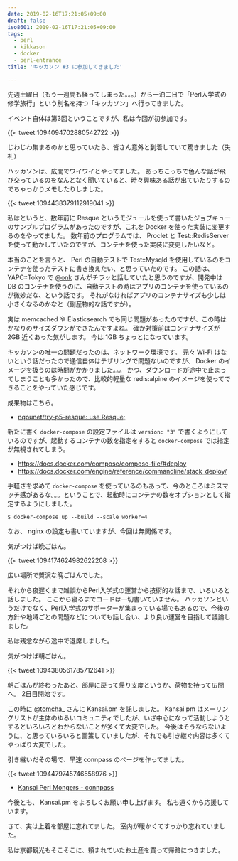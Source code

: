 ```yaml
---
date: 2019-02-16T17:21:05+09:00
draft: false
iso8601: 2019-02-16T17:21:05+09:00
tags:
  - perl
  - kikkason
  - docker
  - perl-entrance
title: 'キッカソン #3 に参加してきました'

---
```


先週土曜日（もう一週間も経ってしまった。。。）から一泊二日で「Perl入学式の修学旅行」という別名を持つ「キッカソン」へ行ってきました。

イベント自体は第3回ということですが、私は今回が初参加です。

{{< tweet 1094094702880542722 >}}

じわじわ集まるのかと思っていたら、皆さん意外と到着していて驚きました（失礼）

ハッカソンは、広間でワイワイとやってました。
あっちこっちで色んな話が飛び交っているのをなんとなく聞いていると、時々興味ある話が出ていたりするのでちゃっかりメモしたりしました。

{{< tweet 1094438379112919041 >}}

私はというと、数年前に Resque というモジュールを使って書いたジョブキューのサンプルプログラムがあったのですが、これを Docker を使った実装に変更するのをやってました。
数年前のプログラムでは、 Proclet と Test::RedisServer を使って動かしていたのですが、コンテナを使った実装に変更したいなと。

本当のことを言うと、 Perl の自動テストで Test::Mysqld を使用しているのをコンテナを使ったテストに書き換えたい、と思っていたのです。
この話は、 YAPC::Tokyo で [@onk](https://twitter.com/onk) さんがチラッと話していたと思うのですが、開発中は DB のコンテナを使うのに、自動テストの時はアプリのコンテナを使っているのが微妙だな、という話です。
それがなければアプリのコンテナサイズも少しは小さくなるのかなと（副産物的な話ですが）。

実は memcached や Elasticsearch でも同じ問題があったのですが、この時はかなりのサイズダウンができたんですよね。
確か対策前はコンテナサイズが 2GB 近くあった気がします。
今は 1GB ちょっとになっています。

キッカソンの唯一の問題だったのは、ネットワーク環境です。
元々 Wi-Fi はないという話だったので通信自体はテザリングで問題ないのですが、 Docker のイメージを扱うのは時間がかかりました。。。
かつ、ダウンロードが途中で止まってしまうことも多かったので、比較的軽量な redis:alpine のイメージを使ってできることをやっていた感じです。

成果物はこちら。

- [nqounet/try-p5-resque: use Resque;](https://github.com/nqounet/try-p5-resque)

新たに書く `docker-compose` の設定ファイルは `version: "3"` で書くようにしているのですが、起動するコンテナの数を指定をすると `docker-compose` では指定が無視されてしまう。

- <https://docs.docker.com/compose/compose-file/#deploy>
- <https://docs.docker.com/engine/reference/commandline/stack_deploy/>

手軽さを求めて `docker-compose` を使っているのもあって、今のところはミスマッチ感があるな。。。ということで、起動時にコンテナの数をオプションとして指定するようにしました。

```shell
$ docker-compose up --build --scale worker=4
```

なお、 nginx の設定も書いていますが、今回は無関係です。

気がつけば晩ごはん。

{{< tweet 1094174624982622208 >}}

広い場所で贅沢な晩ごはんでした。

それから夜遅くまで雑談からPerl入学式の運営から技術的な話まで、いろいろと話しました。
ここから寝るまでコードは一切書いていません。
ハッカソンというだけでなく、Perl入学式のサポーターが集まっている場でもあるので、今後の方針や地域ごとの問題などについても話し合い、より良い運営を目指して議論しました。

私は残念ながら途中で退席しました。

気がつけば朝ごはん。

{{< tweet 1094380561785712641 >}}

朝ごはんが終わったあと、部屋に戻って帰り支度というか、荷物を持って広間へ。
2日目開始です。

この時に [@tomcha_](https://twitter.com/tomcha_) さんに Kansai.pm を託しました。
Kansai.pm はメーリングリストが主体のゆるいコミュニティでしたが、いざ中心になって活動しようとするといろいろとわからないことが多くて大変でした。
今後はそうならないように、と思っていろいろと画策していましたが、それでも引き継ぐ内容は多くてやっぱり大変でした。

引き継いだその場で、早速 connpass のページを作ってました。

{{< tweet 1094479745746558976 >}}

- [Kansai Perl Mongers - connpass](https://kansaipm.connpass.com/)

今後とも、 Kansai.pm をよろしくお願い申し上げます。
私も遠くから応援しています。

さて、実は上着を部屋に忘れてました。
室内が暖かくてすっかり忘れていました。

私は京都観光もそこそこに、頼まれていたお土産を買って帰路につきました。
